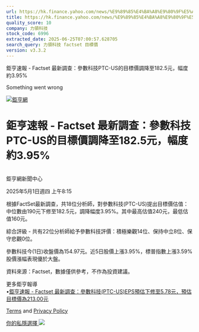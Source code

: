 ```yaml
---
url: https://hk.finance.yahoo.com/news/%E9%89%85%E4%BA%A8%E9%80%9F%E5%A0%B1-factset-%E6%9C%80%E6%96%B0%E8%AA%BF%E6%9F%A5-%E5%8F%83%E6%95%B8%E7%A7%91%E6%8A%80ptc-us%E7%9A%84%E7%9B%AE%E6%A8%99%E5%83%B9%E8%AA%BF%E9%99%8D%E8%87%B3182-121541341.html
title: https://hk.finance.yahoo.com/news/%E9%89%85%E4%BA%A8%E9%80%9F%E5%A0%B1-factset-%E6%9C%80%E6%96%B0%E8
quality_score: 10
company: 力領科技
stock_code: 6996
extracted_date: 2025-06-25T07:00:57.628705
search_query: 力領科技 factset 目標價
version: v3.3.2
---
```


鉅亨速報 - Factset 最新調查：參數科技PTC-US的目標價調降至182.5元，幅度約3.95% 


Something went wrong

 

[![鉅亨網](https://s.yimg.com/ny/api/res/1.2/UM5hrThmhlnSiBO4o4qlLg--/YXBwaWQ9aGlnaGxhbmRlcjt3PTE0NjtoPTQ4O2NmPXdlYnA-/https://s.yimg.com/os/creatr-uploaded-images/2020-01/147c7630-36ab-11ea-ae7c-5ee7a0016555)](http://www.cnyes.com/ "鉅亨網")

# 鉅亨速報 - Factset 最新調查：參數科技PTC-US的目標價調降至182.5元，幅度約3.95%

![](data:image/gif;base64,R0lGODlhAQABAIAAAAAAAP///ywAAAAAAQABAAACAUwAOw==)

鉅亨網新聞中心

2025年5月1日週四 上午8:15

根據FactSet最新調查，共18位分析師，對參數科技(PTC-US)提出目標價估值：中位數由190元下修至182.5元，調降幅度3.95%。其中最高估值240元，最低估值160元。

綜合評級 - 共有22位分析師給予參數科技評價：積極樂觀14位、保持中立8位、保守悲觀0位。

參數科技今(1日)收盤價為154.97元。近5日股價上漲3.95%，標普指數上漲3.59%股價漲幅表現優於大盤。

資料來源：Factset，數據僅供參考，不作為投資建議。

更多鉅亨報導  
•[鉅亨速報 - Factset 最新調查：參數科技(PTC-US)EPS預估下修至5.78元，預估目標價為213.00元](https://news.cnyes.com/news/id/5853467?utm_source=yahoo&utm_medium=RSS&utm_campaign=relate)

[Terms](https://guce.yahoo.com/terms?locale=zh-Hant-HK)  and [Privacy Policy](https://guce.yahoo.com/privacy-policy?locale=zh-Hant-HK)

[你的私隱選擇 ![](https://s.yimg.com/dv/static/siteApp/img/privacy-choice-control.png)](https://guce.yahoo.com/state-controls?locale=zh-Hant-HK&state=VA)